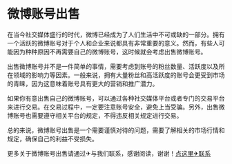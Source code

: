 # 微博账号出售

在当今社交媒体盛行的时代，微博已经成为了人们生活中不可或缺的一部分。拥有一个活跃的微博账号对于个人和企业来说都具有非常重要的意义。然而，有些人可能因为种种原因不再需要自己的微博账号，这时候就会考虑出售微博账号。

出售微博账号并不是一件简单的事情，需要考虑到账号的粉丝数量、活跃度以及所在领域的影响力等因素。一般来说，拥有大量粉丝和高活跃度的账号会更受到市场的青睐，因为这意味着账号具有更大的营销和推广潜力。

如果你有意出售自己的微博账号，可以通过各种社交媒体平台或者专门的交易平台来进行交易。在交易过程中，一定要注意账号安全，避免上当受骗。另外，出售微博账号也需要遵守相关平台的规定，不得违反相关规定进行交易。

总的来说，微博账号出售是一个需要谨慎对待的问题，需要了解相关的市场行情和规定，确保自己的利益不受损失。

更多关于微博账号出售请通过✈与我们联系，感谢阅读，谢谢！[点这里✈联系](https://www.k02.cc)